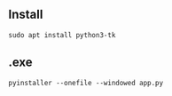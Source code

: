 ## Install

```
sudo apt install python3-tk
```

## .exe

```
pyinstaller --onefile --windowed app.py
```